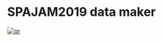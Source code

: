 # SPAJAM2019 data maker

[![qr](https://api.qrserver.com/v1/create-qr-code/?size=150x150&data=https://skawashima.github.io/spajam2019DataMaker/)](https://skawashima.github.io/spajam2019DataMaker/)
